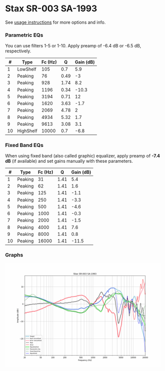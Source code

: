 # Stax SR-003 SA-1993
See [usage instructions](https://github.com/jaakkopasanen/AutoEq#usage) for more options and info.

### Parametric EQs
You can use filters 1-5 or 1-10. Apply preamp of -6.4 dB or -6.5 dB, respectively.

|   # | Type      |   Fc (Hz) |    Q |   Gain (dB) |
|-----|-----------|-----------|------|-------------|
|   1 | LowShelf  |       105 | 0.7  |         5.9 |
|   2 | Peaking   |        76 | 0.49 |        -3   |
|   3 | Peaking   |       928 | 1.74 |         8.2 |
|   4 | Peaking   |      1196 | 0.34 |       -10.3 |
|   5 | Peaking   |      3194 | 0.71 |        12   |
|   6 | Peaking   |      1620 | 3.63 |        -1.7 |
|   7 | Peaking   |      2069 | 4.78 |         2   |
|   8 | Peaking   |      4934 | 5.32 |         1.7 |
|   9 | Peaking   |      9613 | 3.08 |         3.1 |
|  10 | HighShelf |     10000 | 0.7  |        -6.8 |

### Fixed Band EQs
When using fixed band (also called graphic) equalizer, apply preamp of **-7.4 dB** (if available) and set gains manually with these parameters.

|   # | Type    |   Fc (Hz) |    Q |   Gain (dB) |
|-----|---------|-----------|------|-------------|
|   1 | Peaking |        31 | 1.41 |         5.4 |
|   2 | Peaking |        62 | 1.41 |         1.6 |
|   3 | Peaking |       125 | 1.41 |        -1.1 |
|   4 | Peaking |       250 | 1.41 |        -3.3 |
|   5 | Peaking |       500 | 1.41 |        -4.6 |
|   6 | Peaking |      1000 | 1.41 |        -0.3 |
|   7 | Peaking |      2000 | 1.41 |        -1.5 |
|   8 | Peaking |      4000 | 1.41 |         7.6 |
|   9 | Peaking |      8000 | 1.41 |         0.8 |
|  10 | Peaking |     16000 | 1.41 |       -11.5 |

### Graphs
![](./Stax%20SR-003%20SA-1993.png)
